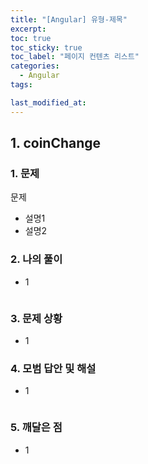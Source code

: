 ```yaml
---
title: "[Angular] 유형-제목"
excerpt:
toc: true
toc_sticky: true
toc_label: "페이지 컨텐츠 리스트"
categories:
  - Angular
tags:

last_modified_at:
---
```


## **1. coinChange**

### 1. 문제

문제

- 설명1
- 설명2

### 2. 나의 풀이

- 1

  ```javascript

  ```

### 3. 문제 상황

- 1

### 4. 모범 답안 및 해설

- 1

  ```javascript

  ```

### 5. 깨달은 점

- 1
